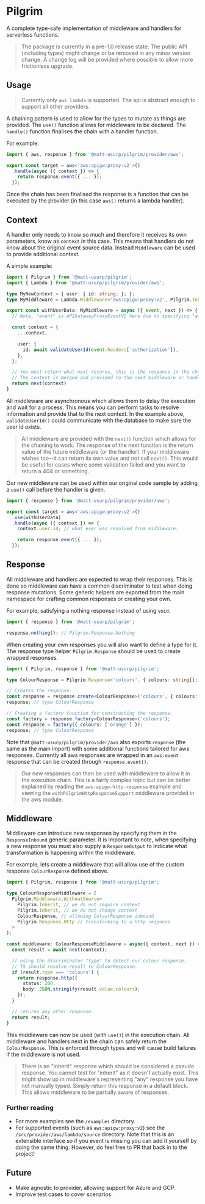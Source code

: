 # Pilgrim

A complete type-safe implementation of middleware and handlers for serverless functions.

> The package is currently in a pre-1.0 release state.
> The public API (including types) might change or be removed in any minor version change.
> A change log will be provided where possible to allow more frictionless upgrade.

## Usage

> Currently only `aws lambda` is supported.
> The api is abstract enough to support all other providers.

A chaining pattern is used to allow for the types to mutate as things are provided.
The `use()` function allows for middleware to be declared.
The `handle()` function finalises the chain with a handler function.

For example:

```ts
import { aws, response } from '@matt-usurp/pilgrim/provider/aws';

export const target = aws<'aws:apigw:proxy:v2'>()
  .handle(async ({ context }) => {
    return response.event({ ... });
  });
```

Once the chain has been finalised the response is a function that can be executed by the provider (in this case `aws()` returns a lambda handler).

## Context

A handler only needs to know so much and therefore it receives its own parameters, know as `context` in this case.
This means that handlers do not know about the original event source data.
Instead `Middleware` can be used to provide additional context.

A simple example:

```ts
import { Pilgrim } from '@matt-usurp/pilgrim';
import { Lambda } from '@matt-usurp/pilgrim/provider/aws';

type MyNewContext = { user: { id: string; }; };
type MyMiddleware = Lambda.Middleware<'aws:apigw:proxy:v2', Pilgrim.Inherit, MyNewContext, Pilgrim.Inherit, Pilgrim.Inherit>;

export const withUserData: MyMiddleware = async ({ event, next }) => {
  // Note, "event" is APIGatewayProxyEventV2 here due to specifying "aws:apigw:proxy:v2"

  const context = {
    ...context,

    user: {
      id: await validateUserId(event.headers['authorization']),
    },
  };

  // You must return what next returns, this is the response in the chain.
  // The context is merged and provided to the next middleware or handler.
  return next(context)
}
```

All middleware are asynchronous which allows them to delay the execution and wait for a process.
This means you can perform tasks to resolve information and provide that to the next context.
In the example above, `validateUserId()` could communicate with the database to make sure the user id exists.

> All middleware are provided with the `next()` function which allows for the chaining to work.
> The response of the next function is the return value of the future middleware (or the handler).
> If your middleware wishes too--it can return its own value and not call `next()`.
> This would be useful for cases where some validation failed and you want to return a 404 or something.

Our new middleware can be used within our original code sample by adding a `use()` call before the handler is given.

```ts
import { response } from '@matt-usurp/pilgrim/provider/aws';

export const target = aws<'aws:apigw:proxy:v2'>()
  .use(withUserData)
  .handle(async ({ context }) => {
    context.user.id; // what ever was resolved from middleware.

    return response.event({ ... });
  });
```

## Response

All middleware and handlers are expected to wrap their responses.
This is done so middleware can have a common discriminator to test when doing response mutations.
Some generic helpers are exported from the main namespace for crafting common responses or creating your own.

For example, satisfying a nothing response instead of using `void`.

```ts
import { response } from '@matt-usurp/pilgrim';

response.nothing(); // Pilgrim.Response.Nothing
```

When creating your own responses you will also want to define a type for it.
The response type helper `Pilgrim.Response` should be used to create wrapped responses.

```ts
import { Pilgrim, response } from '@matt-usurp/pilgrim';

type ColourResponse = Pilgrim.Response<'colours', { colours: string[]; }>;

// Creates the response.
const response = response.create<ColourResponse>('colours', { colours: ['red', 'green', 'blue'] });
response; // type ColourResponse

// Creating a factory function for constructing the response.
const factory = response.factory<ColourResponse>('colours');
const response = factory({ colours: ['orange'] });
response; // type ColourResponse
```

Note that `@matt-usurp/pilgrim/provider/aws` also exports `response` (the same as the main import) with some additional functions tailored for aws responses.
Currently all aws responses are wrapped in an `aws:event` response that can be created through `response.event()`.

> Our new responses can then be used with middleware to allow it in the execution chain.
> This is a fairly complex topic but can be better explained by reading the `aws-apigw-http-response` example and viewing the `withPilgrimHttpResponseSupport` middleware provided in the aws module.

## Middleware

Middleware can introduce new responses by specifying them in the `ResponseInbound` generic parameter.
It is important to note, when specifying a new response you must also supply a `ResponseOutput` to indicate what transformation is happening within the middleware.

For example, lets create a middleware that will allow use of the custom response `ColourResponse` defined above.

```ts
import { Pilgrim, response } from '@matt-usurp/pilgrim';

type ColourResponseMiddleware = (
  Pilgrim.Middleware.WithoutSource<
    Pilgrim.Inherit, // we do not require context
    Pilgrim.Inherit, // we do not change context
    ColourResponse, // allowing ColourResponse inbound
    Pilgrim.Response.Http // transforming to a http response
  >
);

const middleware: ColourResponseMiddleware = async({ context, next }) => {
  const result = await next(context);

  // using the discriminator "type" to detect our colour response.
  // TS should resolve result to ColourResponse.
  if (result.type === 'colours') {
    return response.http({
      status: 200,
      body: JSON.stringify(result.value.colours);
    });
  }

  // returns any other response.
  return result;
}
```

This middleware can now be used (with `use()`) in the execution chain.
All middleware and handlers next in the chain can safely return the `ColourResponse`.
This is enforced through types and will cause build failures if the middleware is not used.

> There is an "inherit" response which should be considered a pseudo response.
> You cannot test for "inherit" as it doesn't actually exist.
> This might show up in middleware's representing "any" response you have not manually typed.
> Simply return this response in a default block.
> This allows middleware to be partially aware of responses.

### Further reading

* For more examples see the `/examples` directory.
* For supported events (such as `aws:apigw:proxy:v2`) see the `/src/provider/aws/lambda/source` directory. Note that this is an extensible interface so if you event is missing you can add it yourself by doing the same thing. However, do feel free to PR that back in to the project!

## Future

* Make agnostic to provider, allowing support for Azure and GCP.
* Improve test cases to cover scenarios.
